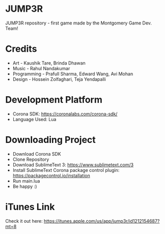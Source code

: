 # JUMP3R
JUMP3R repository - first game made by the Montgomery Game Dev. Team! 


# Credits
 * Art - Kaushik Tare, Brinda Dhawan
 * Music - Rahul Nandakumar
 * Programming - Prafull Sharma, Edward Wang, Avi Mohan
 * Design - Hossein Zolfaghari, Teja Yendapalli


# Development Platform
  * Corona SDK: https://coronalabs.com/corona-sdk/
  * Language Used: Lua
 

# Downloading Project
  * Download Corona SDK
  * Clone Repository
  * Download SublimeText 3: https://www.sublimetext.com/3
  * Install SublimeText Corona package control plugin: https://packagecontrol.io/installation
  * Run main.lua 
  * Be happy :)
  
# iTunes Link
Check it out here: https://itunes.apple.com/us/app/jump3r/id1212154687?mt=8
